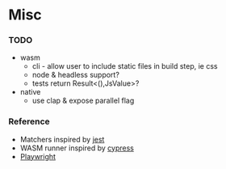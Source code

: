 # Misc

### TODO
- wasm
	- cli - allow user to include static files in build step, ie css
	- node & headless support?
	- tests return Result<(),JsValue>?
- native
	- use clap & expose parallel flag

### Reference
- Matchers inspired by [jest](https://jestjs.io/)
- WASM runner inspired by [cypress](https://www.cypress.io/)
- [Playwright](https://playwright.dev/)